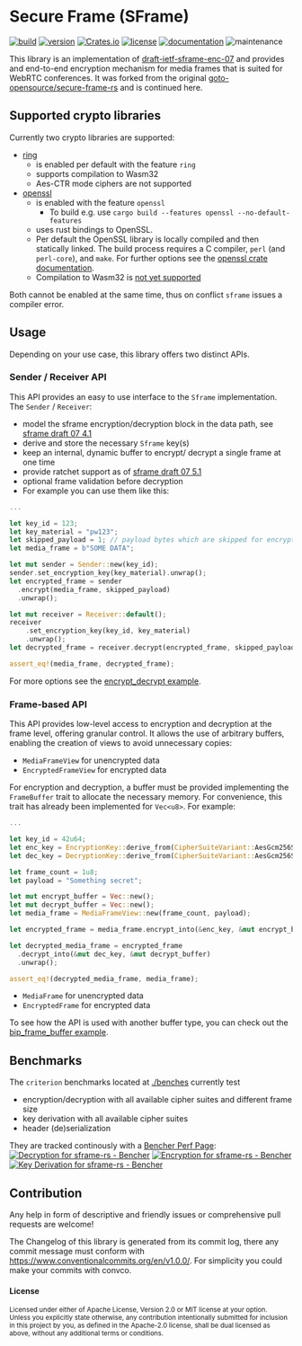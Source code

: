# Secure Frame (SFrame)

[![build](https://img.shields.io/github/actions/workflow/status/TobTheRock/sframe-rs/ci_cd.yml?branch=main)](https://github.com/TobTheRock/sframe-rs/actions?query=workflow%3A"Continuous+Integration")
[![version](https://img.shields.io/crates/v/sframe)](https://crates.io/crates/sframe/)
[![Crates.io](https://img.shields.io/crates/d/sframe)](https://crates.io/crates/sframe)
[![license](https://img.shields.io/crates/l/sframe.svg?style=flat)](https://crates.io/crates/sframe/)
[![documentation](https://img.shields.io/badge/docs-latest-blue.svg)](https://docs.rs/sframe/)
![maintenance](https://img.shields.io/maintenance/yes/2024)

This library is an implementation of [draft-ietf-sframe-enc-07](https://www.ietf.org/archive/id/draft-ietf-sframe-enc-07.html) and provides and end-to-end encryption mechanism for media frames that is suited for WebRTC conferences.
It was forked from the original [goto-opensource/secure-frame-rs](https://github.com/goto-opensource/secure-frame-rs) and is continued here.

## Supported crypto libraries

Currently two crypto libraries are supported:

- [ring](https://crates.io/crates/ring)
  - is enabled per default with the feature `ring`
  - supports compilation to Wasm32
  - Aes-CTR mode ciphers are not supported
- [openssl](https://crates.io/crates/openssl)
  - is enabled with the feature `openssl`
    - To build e.g. use `cargo build --features openssl --no-default-features`
  - uses rust bindings to OpenSSL.
  - Per default the OpenSSL library is locally compiled and then statically linked. The build process requires a C compiler, `perl` (and `perl-core`), and `make`. For further options see the [openssl crate documentation](https://docs.rs/openssl/0.10.55/openssl/).
  - Compilation to Wasm32 is [not yet supported](https://github.com/sfackler/rust-openssl/issues/1016)

Both cannot be enabled at the same time, thus on conflict `sframe` issues a compiler error.

## Usage

Depending on your use case, this library offers two distinct APIs.

### Sender / Receiver API

This API provides an easy to use interface to the `Sframe` implementation. The `Sender` / `Receiver`:

- model the sframe encryption/decryption block in the data path, see [sframe draft 07 4.1](https://www.ietf.org/archive/id/draft-ietf-sframe-enc-07.html#name-application-context)
- derive and store the necessary `Sframe` key(s)
- keep an internal, dynamic buffer to encrypt/ decrypt a single frame at one time
- provide ratchet support as of [sframe draft 07 5.1](https://www.ietf.org/archive/id/draft-ietf-sframe-enc-07.html#section-5.1)
- optional frame validation before decryption
- For example you can use them like this:

```rust
...

let key_id = 123;
let key_material = "pw123";
let skipped_payload = 1; // payload bytes which are skipped for encryption
let media_frame = b"SOME DATA";

let mut sender = Sender::new(key_id);
sender.set_encryption_key(key_material).unwrap();
let encrypted_frame = sender
  .encrypt(media_frame, skipped_payload)
  .unwrap();

let mut receiver = Receiver::default();
receiver
    .set_encryption_key(key_id, key_material)
    .unwrap();
let decrypted_frame = receiver.decrypt(encrypted_frame, skipped_payload).unwrap();

assert_eq!(media_frame, decrypted_frame);
```

For more options see the [encrypt_decrypt example](https://github.com/TobTheRock/sframe-rs/blob/feat/low-level-api/examples/encrypt_decrypt.rs).

### Frame-based API

This API provides low-level access to encryption and decryption at the frame level, offering granular control.
It allows the use of arbitrary buffers, enabling the creation of views to avoid unnecessary copies:

- `MediaFrameView` for unencrypted data
- `EncryptedFrameView` for encrypted data

For encryption and decryption, a buffer must be provided implementing the `FrameBuffer` trait to allocate the necessary memory. For convenience, this trait has already been implemented for `Vec<u8>`.
For example:

```rust
...

let key_id = 42u64;
let enc_key = EncryptionKey::derive_from(CipherSuiteVariant::AesGcm256Sha512, key_id, "pw123").unwrap();
let dec_key = DecryptionKey::derive_from(CipherSuiteVariant::AesGcm256Sha512, key_id, "pw123").unwrap();

let frame_count = 1u8;
let payload = "Something secret";

let mut encrypt_buffer = Vec::new();
let mut decrypt_buffer = Vec::new();
let media_frame = MediaFrameView::new(frame_count, payload);

let encrypted_frame = media_frame.encrypt_into(&enc_key, &mut encrypt_buffer).unwrap();

let decrypted_media_frame = encrypted_frame
  .decrypt_into(&mut dec_key, &mut decrypt_buffer)
  .unwrap();

assert_eq!(decrypted_media_frame, media_frame);

```

- `MediaFrame` for unencrypted data
- `EncryptedFrame` for encrypted data

To see how the API is used with another buffer type, you can check out the [bip_frame_buffer example](https://github.com/TobTheRock/sframe-rs/blob/main/examples/bip_frame_buffer.rs).

## Benchmarks

The `criterion` benchmarks located at [./benches](https://github.com/TobTheRock/sframe-rs/tree/feat/low-level-api/benches) currently test

- encryption/decryption with all available cipher suites and different frame size
- key derivation with all available cipher suites
- header (de)serialization

They are tracked continously with a [Bencher Perf Page](https://bencher.dev/perf/sframe-rs?back=L2NvbnNvbGUvb3JnYW5pemF0aW9ucy90b2J0aGVyb2NrL3Byb2plY3RzP3Blcl9wYWdlPTgmcGFnZT0x&key=true&reports_per_page=4&branches_per_page=8&testbeds_per_page=8&benchmarks_per_page=8&reports_page=1&branches_page=1&testbeds_page=1&benchmarks_page=1):
<a href="https://bencher.dev/perf/sframe-rs?back=L2NvbnNvbGUvb3JnYW5pemF0aW9ucy90b2J0aGVyb2NrL3Byb2plY3RzP3Blcl9wYWdlPTgmcGFnZT0x&key=true&reports_per_page=4&branches_per_page=8&testbeds_per_page=8&benchmarks_per_page=8&reports_page=1&branches_page=1&testbeds_page=1&benchmarks_page=1"><img src="https://api.bencher.dev/v0/projects/sframe-rs/perf/img?branches=99fe8511-3287-48d2-93f3-36379605c572&testbeds=b02e6299-bb69-4543-a09f-e168f88d72a0%2C388324aa-501e-49ca-b012-3e1054b4b2a5&benchmarks=ac01dbfe-7841-4813-9016-e6c2fb5b3e2a%2C7dab951e-b008-4748-9467-bceddbdc6c97%2Caa4e3c86-7cbe-4531-9cda-f1718843eece%2C49f6ad47-88db-4648-82f2-cbd9f6c8c0dd%2Ca8fc78f0-437f-4015-bbca-54988a7ef2c3&measures=e050a8d7-e788-4ce5-9e95-48870f805da3&title=Decryption" title="Decryption" alt="Decryption for sframe-rs - Bencher" /></a>
<a href="https://bencher.dev/perf/sframe-rs?back=L2NvbnNvbGUvb3JnYW5pemF0aW9ucy90b2J0aGVyb2NrL3Byb2plY3RzP3Blcl9wYWdlPTgmcGFnZT0x&key=true&reports_per_page=4&branches_per_page=8&testbeds_per_page=8&benchmarks_per_page=8&reports_page=1&branches_page=1&testbeds_page=1&benchmarks_page=1"><img src="https://api.bencher.dev/v0/projects/sframe-rs/perf/img?branches=99fe8511-3287-48d2-93f3-36379605c572&testbeds=b02e6299-bb69-4543-a09f-e168f88d72a0%2C388324aa-501e-49ca-b012-3e1054b4b2a5&benchmarks=acf725e4-cd56-4471-bd94-ef143db7da78%2C8fa81434-f422-4dbf-b209-df4a7ec710a8%2C757fa277-0938-49d6-8627-4502a9de9a29%2C957e48a3-1efe-4fe5-a1dd-d8c5405d77d9%2C8a5754f5-c03a-495d-b9a8-9ab927ccfebf&measures=e050a8d7-e788-4ce5-9e95-48870f805da3&title=Encryption" title="Encryption" alt="Encryption for sframe-rs - Bencher" /></a>
<a href="https://bencher.dev/perf/sframe-rs?back=L2NvbnNvbGUvb3JnYW5pemF0aW9ucy90b2J0aGVyb2NrL3Byb2plY3RzP3Blcl9wYWdlPTgmcGFnZT0x&key=true&reports_per_page=4&branches_per_page=8&testbeds_per_page=8&benchmarks_per_page=8&reports_page=1&branches_page=1&testbeds_page=1&benchmarks_page=1"><img src="https://api.bencher.dev/v0/projects/sframe-rs/perf/img?branches=99fe8511-3287-48d2-93f3-36379605c572&testbeds=b02e6299-bb69-4543-a09f-e168f88d72a0%2C388324aa-501e-49ca-b012-3e1054b4b2a5&benchmarks=f817d982-5073-45d1-8727-021569683502%2Cf144e648-b192-4514-81fc-f14bca4fba41%2Cabd325b0-57e2-411c-8a86-4ef6d1c45279%2C8c97fef3-a7e3-48ea-b20b-16c26f5d6a98%2Cabca60fb-54e9-4dff-9041-81314d0012d5&measures=e050a8d7-e788-4ce5-9e95-48870f805da3&title=Key+Derivation" title="Key Derivation" alt="Key Derivation for sframe-rs - Bencher" /></a>

## Contribution

Any help in form of descriptive and friendly issues or comprehensive pull requests are welcome!

The Changelog of this library is generated from its commit log, there any commit message must conform with https://www.conventionalcommits.org/en/v1.0.0/. For simplicity you could make your commits with convco.

#### License

<sup>
Licensed under either of Apache License, Version 2.0 or MIT license at your option.
</sup>

<br>

<sub>
Unless you explicitly state otherwise, any contribution intentionally submitted for inclusion in this project by you, as defined in the Apache-2.0 license, shall be dual licensed as above, without any additional terms or conditions.
</sub>
